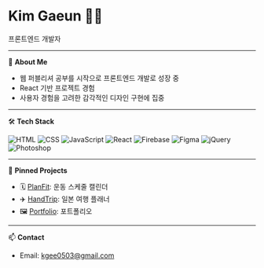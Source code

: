 <h1 align="left">Kim Gaeun 👩‍💻</h1>
<p align="left">프론트엔드 개발자</p>

---

🎯 **About Me**
- 웹 퍼블리셔 공부를 시작으로 프론트엔드 개발로 성장 중
- React 기반 프로젝트 경험
- 사용자 경험을 고려한 감각적인 디자인 구현에 집중
---

🛠 **Tech Stack**  

![HTML](https://img.shields.io/badge/HTML-E34F26?style=flat-square&logo=html5&logoColor=white)
![CSS](https://img.shields.io/badge/CSS-1572B6?style=flat-square&logo=css3&logoColor=white)
![JavaScript](https://img.shields.io/badge/JavaScript-F7DF1E?style=flat-square&logo=javascript&logoColor=black)
![React](https://img.shields.io/badge/React-61DAFB?style=flat-square&logo=react&logoColor=black)
![Firebase](https://img.shields.io/badge/Firebase-FFCA28?style=flat-square&logo=firebase&logoColor=black)
![Figma](https://img.shields.io/badge/Figma-F24E1E?style=flat-square&logo=figma&logoColor=white)
![jQuery](https://img.shields.io/badge/jQuery-0769AD?style=flat-square&logo=jquery&logoColor=white)
![Photoshop](https://img.shields.io/badge/Adobe%20Photoshop-31A8FF?style=flat-square&logo=adobephotoshop&logoColor=white)

---

📌 **Pinned Projects**
- 🗓️ [PlanFit](https://github.com/gani825/PlanFit): 운동 스케줄 캘린더
- ✈️ [HandTrip](https://github.com/bong123123/Team_HandTrip_FN): 일본 여행 플래너
- 🖼️ [Portfolio](https://github.com/gani825/gaeun_portfolio): 포트폴리오

---

📫 **Contact**
- Email: kgee0503@gmail.com
